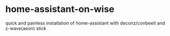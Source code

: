 # home-assistant-on-wise
quick and painless installation of home-assistant with deconz/conbeeII and z-wave(aeon) stick
